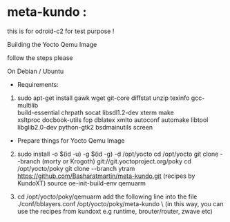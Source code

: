 # meta-kundo :

this is for odroid-c2
for test purpose !

Building the Yocto Qemu Image

follow the steps please

On Debian / Ubuntu

* Requirements:

1. 	sudo apt-get install gawk wget git-core diffstat unzip texinfo gcc-multilib  \
	build-essential chrpath socat libsdl1.2-dev xterm make \
	xsltproc docbook-utils fop dblatex xmlto autoconf automake libtool \
	libglib2.0-dev python-gtk2 bsdmainutils screen


* Prepare things for Yocto Qemu Image

2.	sudo install -o $(id -u) -g $(id -g) -d /opt/yocto
	cd /opt/yocto 
	git clone --branch (morty or Krogoth) git://git.yoctoproject.org/poky
	cd /opt/yocto/poky
	git clone --branch ytram https://github.com/Basharatmartin/meta-kundo.git (recipes by KundoXT)
	source oe-init-build-env qemuarm

3. 	cd /opt/yocto/poky/qemuarm
	add the following line into the file ./conf/bblayers.conf
	/opt/yocto/poky/meta-kundo \ (in this way, you can use the recipes from kundoxt e.g runtime, brouter/router, zwave etc)
	

	

